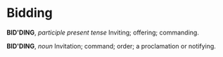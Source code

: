 # Bidding

**BID'DING**, _participle present tense_ Inviting; offering; commanding.

**BID'DING**, _noun_ Invitation; command; order; a proclamation or notifying.